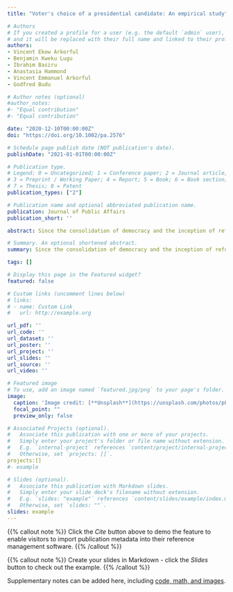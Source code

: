 ```yaml
---
title: "Voter's choice of a presidential candidate: An empirical study"

# Authors
# If you created a profile for a user (e.g. the default `admin` user), write the username (folder name) here 
# and it will be replaced with their full name and linked to their profile.
authors:
- Vincent Ekow Arkorful
- Benjamin Kweku Lugu
- Ibrahim Basiru
- Anastasia Hammond
- Vincent Emmanuel Arkorful
- Godfred Budu

# Author notes (optional)
#author_notes:
#- "Equal contribution"
#- "Equal contribution"

date: "2020-12-10T00:00:00Z"
doi: "https://doi.org/10.1002/pa.2576"

# Schedule page publish date (NOT publication's date).
publishDate: "2021-01-01T00:00:00Z"

# Publication type.
# Legend: 0 = Uncategorized; 1 = Conference paper; 2 = Journal article;
# 3 = Preprint / Working Paper; 4 = Report; 5 = Book; 6 = Book section;
# 7 = Thesis; 8 = Patent
publication_types: ["2"]

# Publication name and optional abbreviated publication name.
publication: Journal of Public Affairs
publication_short: ''

abstract: Since the consolidation of democracy and the inception of reforms thereof in Ghana, one raging subject matter that has over time come under intense scrutiny, and persistently, altogether eminently preoccupied the attention of political scientists, pollsters, marketers and strategists in particular, has been one bordering on voter's behavior. Understanding voter's behavior is crucially indispensable to reshaping the democratic process and devising political strategies. In spite of this, there is however a paucity of research focus targeted at unraveling the distinct behavior patterns and underpinnings relative to voters' choices. Against this backdrop, the main idea of this research is to explore the antecedents of voters' choice. The theory of consumer behavior has been used as the theoretical framework. Using the survey approach, data was elicited from card bearing registered voters and analyzed with the aid of the structural equation modeling technique. Results of data (n = 363) analysis revealed a confluence of voters' choice antecedents anchored on; quality, trust, attractiveness, expertise and image. Based on the results, study implications are discussed, and suggestions for future research are subsequently delineated.

# Summary. An optional shortened abstract.
summary: Since the consolidation of democracy and the inception of reforms thereof in Ghana, one raging subject matter that has over time come under intense scrutiny, and persistently, altogether eminently preoccupied the attention of political scientists, pollsters, marketers and strategists in particular, has been one bordering on voter's behavior. 

tags: []

# Display this page in the Featured widget?
featured: false

# Custom links (uncomment lines below)
# links:
# - name: Custom Link
#   url: http://example.org

url_pdf: ''
url_code: ''
url_dataset: ''
url_poster: ''
url_project: ''
url_slides: ''
url_source: ''
url_video: ''

# Featured image
# To use, add an image named `featured.jpg/png` to your page's folder. 
image:
  caption: 'Image credit: [**Unsplash**](https://unsplash.com/photos/pLCdAaMFLTE)'
  focal_point: ""
  preview_only: false

# Associated Projects (optional).
#   Associate this publication with one or more of your projects.
#   Simply enter your project's folder or file name without extension.
#   E.g. `internal-project` references `content/project/internal-project/index.md`.
#   Otherwise, set `projects: []`.
projects:[]
#- example

# Slides (optional).
#   Associate this publication with Markdown slides.
#   Simply enter your slide deck's filename without extension.
#   E.g. `slides: "example"` references `content/slides/example/index.md`.
#   Otherwise, set `slides: ""`.
slides: example
---
```


{{% callout note %}}
Click the *Cite* button above to demo the feature to enable visitors to import publication metadata into their reference management software.
{{% /callout %}}

{{% callout note %}}
Create your slides in Markdown - click the *Slides* button to check out the example.
{{% /callout %}}

Supplementary notes can be added here, including [code, math, and images](https://wowchemy.com/docs/writing-markdown-latex/).

